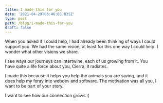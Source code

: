 ```yaml
---
title: I made this for you
date: '2021-04-29T03:46:03.835Z'
type: post
path: /blog/i-made-this-for-you
draft: false
---
```

When you asked if I could help, I had already been thinking of ways I could support you. We had the same vision, at least for this one way I could help. I wonder what other visions we share.

I see ways our journeys can intertwine, each of us growing from it. You have quite a life force about you, Cierra, it radiates.

I made this because it helps you help the animals you are saving, and it does help my foray into webdev and software. The motivation was all you, I want to be part of your story.

I want to see how our connection grows :)